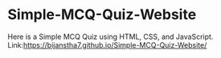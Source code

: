 # Simple-MCQ-Quiz-Website
Here is a Simple MCQ Quiz using HTML, CSS, and JavaScript. Link:https://bijanstha7.github.io/Simple-MCQ-Quiz-Website/
